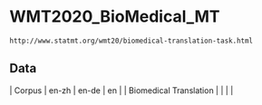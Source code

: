 # WMT2020_BioMedical_MT 
	http://www.statmt.org/wmt20/biomedical-translation-task.html

## Data
| Corpus                 | en-zh | en-de | en |
| Biomedical Translation |       |       |    |




